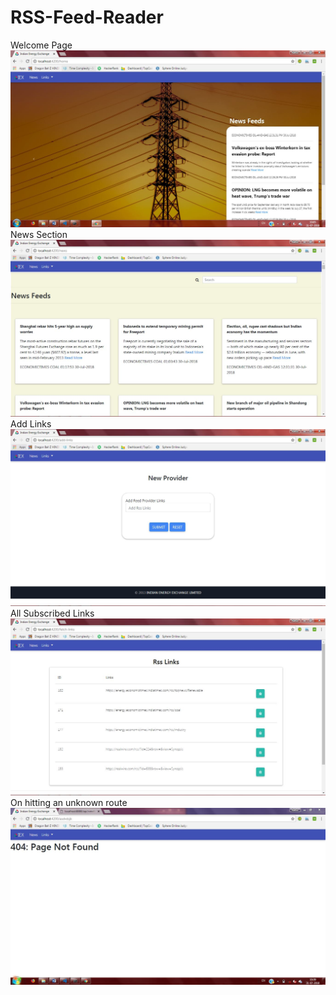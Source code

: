 # RSS-Feed-Reader
Welcome Page ![](images/view1.jpg)
News Section ![](images/view2.jpg)
Add Links ![](images/view3.jpg)
All Subscribed Links ![](images/view4.jpg)
On hitting an unknown route ![](images/view5.jpg)
